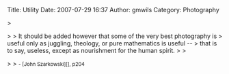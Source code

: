 Title: Utility
Date: 2007-07-29 16:37
Author: gmwils
Category: Photography

<p>
> </p>
>
> It should be added however that some of the very best photography is
> useful only as juggling, theology, or pure mathematics is useful --
> that is to say, useless, except as nourishment for the human spirit.
>
> </p>
>
> <small> - [John Szarkowski][], p204</small>

</p>

  [John Szarkowski]: http://www.amazon.com/exec/obidos/asin/0821226231/ref=nosim/pseudofish-20
